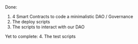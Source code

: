 Done:
1. 4 Smart Contracts to code a minimalistic DAO / Governance
2. The deploy scripts
3. The scripts to interact with our DAO

Yet to complete:
4. The test scripts